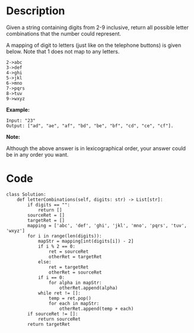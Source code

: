 # Description
Given a string containing digits from 2-9 inclusive, return all possible letter combinations that the number could represent.

A mapping of digit to letters (just like on the telephone buttons) is given below. Note that 1 does not map to any letters.
```
2->abc  
3->def  
4->ghi  
5->jkl  
6->mno  
7->pqrs  
8->tuv  
9->wxyz
```
**Example:**
```
Input: "23"
Output: ["ad", "ae", "af", "bd", "be", "bf", "cd", "ce", "cf"].
```
**Note:**

Although the above answer is in lexicographical order, your answer could be in any order you want.

# Code
```python3
class Solution:
    def letterCombinations(self, digits: str) -> List[str]:
        if digits == "":
            return []
        sourceRet = []
        targetRet = []
        mapping = ['abc', 'def', 'ghi', 'jkl', 'mno', 'pqrs', 'tuv', 'wxyz']
        for i in range(len(digits)):
            mapStr = mapping[int(digits[i]) - 2]
            if i % 2 == 0:
                ret = sourceRet
                otherRet = targetRet
            else:
                ret = targetRet
                otherRet = sourceRet
            if i == 0:
                for alpha in mapStr:
                    otherRet.append(alpha)
            while ret != []:
                temp = ret.pop()
                for each in mapStr:
                    otherRet.append(temp + each)
        if sourceRet != []:
            return sourceRet
        return targetRet
```

